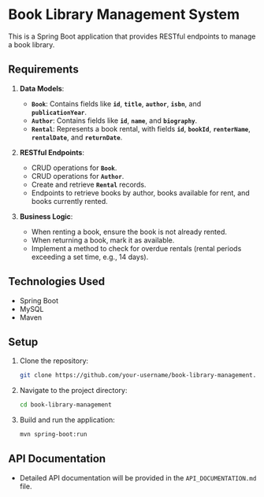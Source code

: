 # Book Library Management System

This is a Spring Boot application that provides RESTful endpoints to manage a book library.

## Requirements

1. **Data Models**:
    - **`Book`**: Contains fields like **`id`**, **`title`**, **`author`**, **`isbn`**, and **`publicationYear`**.
    - **`Author`**: Contains fields like **`id`**, **`name`**, and **`biography`**.
    - **`Rental`**: Represents a book rental, with fields **`id`**, **`bookId`**, **`renterName`**, **`rentalDate`**, and **`returnDate`**.

2. **RESTful Endpoints**:
    - CRUD operations for **`Book`**.
    - CRUD operations for **`Author`**.
    - Create and retrieve **`Rental`** records.
    - Endpoints to retrieve books by author, books available for rent, and books currently rented.

3. **Business Logic**:
    - When renting a book, ensure the book is not already rented.
    - When returning a book, mark it as available.
    - Implement a method to check for overdue rentals (rental periods exceeding a set time, e.g., 14 days).

## Technologies Used

- Spring Boot
- MySQL
- Maven

## Setup

1. Clone the repository:
    ```bash
    git clone https://github.com/your-username/book-library-management.git
    ```

2. Navigate to the project directory:
    ```bash
    cd book-library-management
    ```

3. Build and run the application:
    ```bash
    mvn spring-boot:run
    ```

## API Documentation

- Detailed API documentation will be provided in the `API_DOCUMENTATION.md` file.
